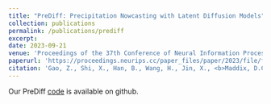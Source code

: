 ```yaml
---
title: "PreDiff: Precipitation Nowcasting with Latent Diffusion Models"
collection: publications
permalink: /publications/prediff
excerpt:
date: 2023-09-21
venue: 'Proceedings of the 37th Conference of Neural Information Processing Systems (NeurIPS)'
paperurl: 'https://proceedings.neurips.cc/paper_files/paper/2023/file/f82ba6a6b981fbbecf5f2ee5de7db39c-Paper-Conference.pdf'
citation: 'Gao, Z., Shi, X., Han, B., Wang, H., Jin, X., <b>Maddix, D.C.</b>, Zhu, Y., Li, M., Wang, Y. (2023). &quot;PreDiff: Precipitation Nowcasting with Latent Diffusion Models.&quot; <i>Proceedings of the 37th Conference of Neural Information Processing Systems (NeurIPS)</i>.'
---
```


Our PreDiff [code](https://github.com/gaozhihan/PreDiff) is available on github.
